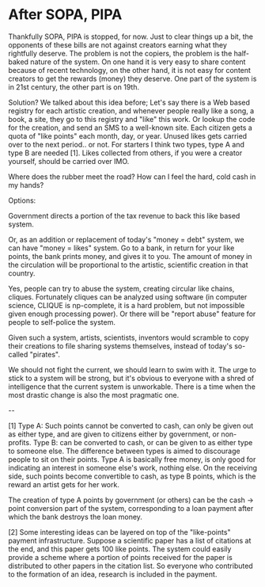 # After SOPA, PIPA

Thankfully SOPA, PIPA is stopped, for now. Just to clear things up a bit, the opponents of these bills are not against creators earning what they rightfully deserve. The problem is not the copiers, the problem is the half-baked nature of the system. On one hand it is very easy to share content because of recent technology, on the other hand, it is not easy for content creators to get the rewards (money) they deserve. One part of the system is in 21st century, the other part is on 19th.

Solution? We talked about this idea before; Let's say there is a Web based registry for each artistic creation, and whenever people really like a song, a book, a site, they go to this registry and "like" this work. Or lookup the code for the creation, and send an SMS to a well-known site. Each citizen gets a quota of "like points" each month, day, or year. Unused likes gets carried over to the next period.. or not. For starters I think two types, type A and type B are needed [1]. Likes collected from others, if you were a creator yourself, should be carried over IMO.

Where does the rubber meet the road? How can I feel the hard, cold cash in my hands?

Options:

Government directs a portion of the tax revenue to back this like based system.

Or, as an addition or replacement of today's "money = debt" system, we can have "money = likes" system. Go to a bank, in return for your like points, the bank prints money, and gives it to you. The amount of money in the circulation will be proportional to the artistic, scientific creation in that country.

Yes, people can try to abuse the system, creating circular like chains, cliques. Fortunately cliques can be analyzed using software (in computer science, CLIQUE is np-complete, it is a hard problem, but not impossible given enough processing power). Or there will be "report abuse" feature for people to self-police the system.

Given such a system, artists, scientists, inventors would scramble to copy their creations to file sharing systems themselves, instead of today's so-called "pirates".

We should not fight the current, we should learn to swim with it. The urge to stick to a system will be strong, but it's obvious to everyone with a shred of intelligence that the current system is unworkable. There is a time when the most drastic change is also the most pragmatic one.

--

[1] Type A: Such points cannot be converted to cash, can only be given out as either type, and are given to citizens either by government, or non-profits. Type B: can be converted to cash, or can be given to as either type to someone else. The difference between types is aimed to discourage people to sit on their points. Type A is basically free money, is only good for indicating an interest in someone else's work, nothing else. On the receiving side, such points become convertible to cash, as type B points, which is the reward an artist gets for her work.

The creation of type A points by government (or others) can be the cash -> point conversion part of the system, corresponding to a loan payment after which the bank destroys the loan money.

[2] Some interesting ideas can be layered on top of the "like-points" payment infrastructure. Suppose a scientific paper has a list of citations at the end, and this paper gets 100 like points. The system could easily provide a scheme where a portion of points received for the paper is distributed to other papers in the citation list. So everyone who contributed to the formation of an idea, research is included in the payment.

